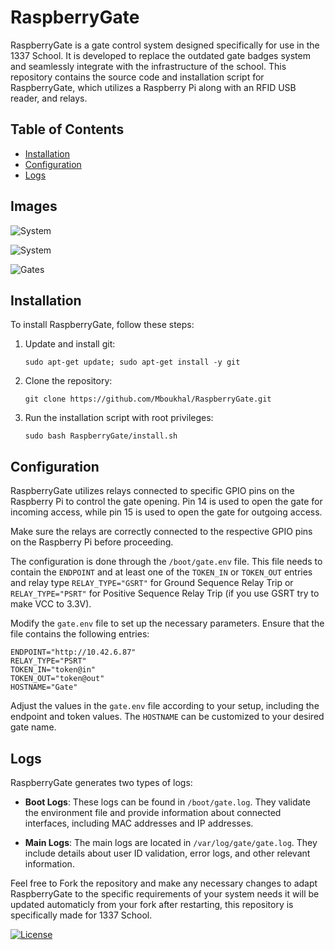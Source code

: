 # RaspberryGate

RaspberryGate is a gate control system designed specifically for use in the 1337 School. It is developed to replace the outdated gate badges system and seamlessly integrate with the infrastructure of the school. This repository contains the source code and installation script for RaspberryGate, which utilizes a Raspberry Pi along with an RFID USB reader, and relays.

## Table of Contents

- [Installation](#installation)
- [Configuration](#configuration)
- [Logs](#logs)


## Images


![System](https://media.licdn.com/dms/image/D4E22AQHkdOfjqoPjIw/feedshare-shrink_1280/0/1687813798877?e=1694044800&v=beta&t=-S1iK7fRkM-QM6tisNCDWKOjvMhPLY0oehkOPVXQmXc)

![System](https://media.licdn.com/dms/image/D4E22AQGWOYLaYTz5ug/feedshare-shrink_1280/0/1687813803938?e=1694044800&v=beta&t=7NXl1zrwDMWAvOwMCud-6RyCHNrwMqaBhrp9eLUR9Z8)

![Gates](https://media.licdn.com/dms/image/D4E22AQEArxy46ehvIg/feedshare-shrink_1280/0/1687813798903?e=1694044800&v=beta&t=KKeThn2Ako5Dmt8hX1oFzs3IFOzgEM40M6v1EWDy5-Y)


## Installation

To install RaspberryGate, follow these steps:

1. Update and install git:
   ```
   sudo apt-get update; sudo apt-get install -y git
   ```

2. Clone the repository:
   ```
   git clone https://github.com/Mboukhal/RaspberryGate.git
   ```

3. Run the installation script with root privileges:
   ```
   sudo bash RaspberryGate/install.sh
   ```

## Configuration

RaspberryGate utilizes relays connected to specific GPIO pins on the Raspberry Pi to control the gate opening. Pin 14 is used to open the gate for incoming access, while pin 15 is used to open the gate for outgoing access.

Make sure the relays are correctly connected to the respective GPIO pins on the Raspberry Pi before proceeding.

The configuration is done through the `/boot/gate.env` file. This file needs to contain the `ENDPOINT` and at least one of the `TOKEN_IN` or `TOKEN_OUT` entries and relay type `RELAY_TYPE="GSRT"` for Ground Sequence Relay Trip or `RELAY_TYPE="PSRT"` for Positive Sequence Relay Trip (if you use GSRT try to make VCC to 3.3V).

Modify the `gate.env` file to set up the necessary parameters. Ensure that the file contains the following entries:

```shell
ENDPOINT="http://10.42.6.87"
RELAY_TYPE="PSRT"
TOKEN_IN="token@in"
TOKEN_OUT="token@out"
HOSTNAME="Gate"
```

Adjust the values in the `gate.env` file according to your setup, including the endpoint and token values. The `HOSTNAME` can be customized to your desired gate name.

## Logs

RaspberryGate generates two types of logs:

- **Boot Logs**: These logs can be found in `/boot/gate.log`. They validate the environment file and provide information about connected interfaces, including MAC addresses and IP addresses.

- **Main Logs**: The main logs are located in `/var/log/gate/gate.log`. They include details about user ID validation, error logs, and other relevant information.

Feel free to Fork the repository and make any necessary changes to adapt RaspberryGate to the specific requirements of your system needs it will be updated automaticly from your fork after restarting, this repository is specifically made for 1337 School.

[![License](https://img.shields.io/badge/license-MIT-blue.svg)](LICENSE)
